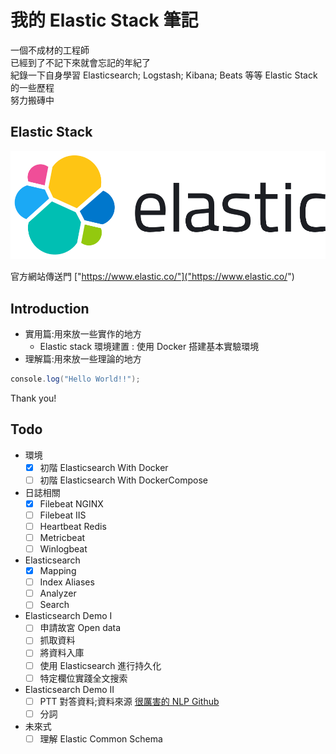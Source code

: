 # 我的 Elastic Stack 筆記

一個不成材的工程師  
已經到了不記下來就會忘記的年紀了  
紀錄一下自身學習 Elasticsearch; Logstash; Kibana; Beats 等等 Elastic Stack 的一些歷程  
努力搬磚中  

## Elastic Stack

![elasticsearch_host](./.vuepress/public/elastic-logo.svg)

官方網站傳送門 ["https://www.elastic.co/"]("https://www.elastic.co/")

## Introduction

* 實用篇:用來放一些實作的地方
  * Elastic stack 環境建置 : 使用 Docker 搭建基本實驗環境
* 理解篇:用來放一些理論的地方

```C#
console.log("Hello World!!");
```

Thank you!

## Todo

* 環境
  - [X] 初階 Elasticsearch With Docker
  - [ ] 初階 Elasticsearch With DockerCompose
* 日誌相關
  - [X] Filebeat NGINX
  - [ ] Filebeat IIS
  - [ ] Heartbeat Redis
  - [ ] Metricbeat
  - [ ] Winlogbeat
* Elasticsearch
  - [X] Mapping
  - [ ] Index Aliases
  - [ ] Analyzer
  - [ ] Search
* Elasticsearch Demo I
  - [ ] 申請故宮 Open data
  - [ ] 抓取資料
  - [ ] 將資料入庫
  - [ ] 使用 Elasticsearch 進行持久化
  - [ ] 特定欄位實踐全文搜索

* Elasticsearch Demo II
  - [ ] PTT 對答資料;資料來源 [很厲害的 NLP Github](https://github.com/zake7749)
  - [ ] 分詞
* 未來式
  - [ ] 理解 Elastic Common Schema
